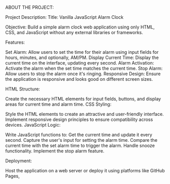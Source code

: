 ABOUT THE PROJECT:

Project Description:
Title: Vanilla JavaScript Alarm Clock

Objective: Build a simple alarm clock web application using only HTML, CSS, and JavaScript without any external libraries or frameworks.


Features:

Set Alarm: Allow users to set the time for their alarm using input fields for hours, minutes, and optionally, AM/PM.
Display Current Time: Display the current time on the interface, updating every second.
Alarm Activation: Activate the alarm when the set time matches the current time.
Stop Alarm: Allow users to stop the alarm once it's ringing.
Responsive Design: Ensure the application is responsive and looks good on different screen sizes.

HTML Structure:

Create the necessary HTML elements for input fields, buttons, and display areas for current time and alarm time.
CSS Styling:

Style the HTML elements to create an attractive and user-friendly interface. Implement responsive design principles to ensure compatibility across devices.
JavaScript Logic:

Write JavaScript functions to:
Get the current time and update it every second.
Capture the user's input for setting the alarm time.
Compare the current time with the set alarm time to trigger the alarm.
Handle snooze functionality.
Implement the stop alarm feature.

Deployment:

Host the application on a web server or deploy it using platforms like GitHub Pages,